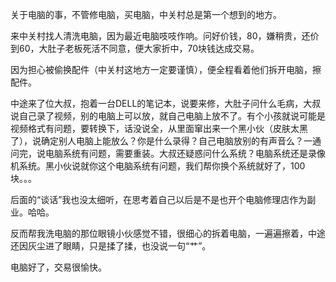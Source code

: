 关于电脑的事，不管修电脑，买电脑，中关村总是第一个想到的地方。 

来中关村找人清洗电脑，因为最近电脑吱吱作响。问好价钱，80，嫌稍贵，还价到60，大肚子老板死活不同意，便大家折中，70块钱达成交易。

因为担心被偷换配件（中关村这地方一定要谨慎），便全程看着他们拆开电脑，擦配件。

中途来了位大叔，抱着一台DELL的笔记本，说要来修，大肚子问什么毛病，大叔说自己录了视频，别的电脑上可以放，就自己电脑上放不了。有个小孩就说可能是视频格式有问题，要转换下，话没说全，从里面窜出来一个黑小伙（皮肤太黑了），说确定别人电脑上能放么？你是什么录得？自己电脑放别的有声音么？一通问完，说电脑系统有问题，需要重装。大叔还疑惑问什么系统？电脑系统还是录像机系统。黑小伙说就你这个电脑系统有问题，我们帮你换个系统就好了，100块。。。

后面的“谈话”我也没太细听，在思考着自己以后是不是也开个电脑修理店作为副业。哈哈。

反而帮我洗电脑的那位眼镜小伙感觉不错，很细心的拆着电脑，一遍遍擦着，中途还因灰尘进了眼睛，只是揉了揉，也没说一句“艹”。

电脑好了，交易很愉快。